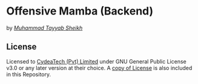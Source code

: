# Offensive Mamba (Backend)
by *[Muhammad Tayyab Sheikh](https://github.com/cstayyab)*

## License
Licensed to [CydeaTech (Pvt) Limited](https://github.com/CydeaTechLtd) under GNU General Public License v3.0 or any later version at their choice.
A [copy of License](https://github.com/CydeaTechLtd/offensive-mamba-backend/blob/master/LICENSE) is also included in this Repository.
